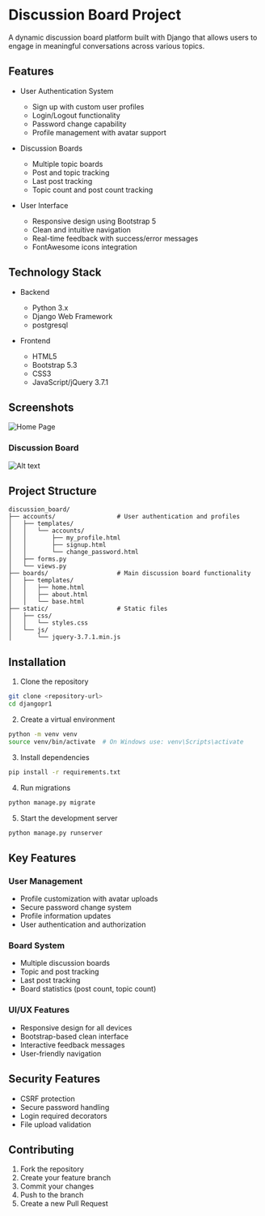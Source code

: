 # Discussion Board Project

A dynamic discussion board platform built with Django that allows users to engage in meaningful conversations across various topics.

## Features

- User Authentication System
  - Sign up with custom user profiles
  - Login/Logout functionality
  - Password change capability
  - Profile management with avatar support

- Discussion Boards
  - Multiple topic boards
  - Post and topic tracking
  - Last post tracking
  - Topic count and post count tracking

- User Interface
  - Responsive design using Bootstrap 5
  - Clean and intuitive navigation
  - Real-time feedback with success/error messages
  - FontAwesome icons integration

## Technology Stack

- Backend
  - Python 3.x
  - Django Web Framework
  - postgresql

- Frontend
  - HTML5
  - Bootstrap 5.3
  - CSS3
  - JavaScript/jQuery 3.7.1

## Screenshots


![Home Page](../discussion_board/screenshots/main.jpeg)

### Discussion Board
![Alt text](../discussion_board/screenshots/2.jpeg)

## Project Structure

```
discussion_board/
├── accounts/                 # User authentication and profiles
│   ├── templates/
│   │   └── accounts/
│   │       ├── my_profile.html
│   │       ├── signup.html
│   │       └── change_password.html
│   ├── forms.py
│   └── views.py
├── boards/                   # Main discussion board functionality
│   ├── templates/
│   │   ├── home.html
│   │   ├── about.html
│   │   └── base.html
├── static/                   # Static files
│   ├── css/
│   │   └── styles.css
│   └── js/
│       └── jquery-3.7.1.min.js
```

## Installation

1. Clone the repository
```bash
git clone <repository-url>
cd djangopr1
```

2. Create a virtual environment
```bash
python -m venv venv
source venv/bin/activate  # On Windows use: venv\Scripts\activate
```

3. Install dependencies
```bash
pip install -r requirements.txt
```

4. Run migrations
```bash
python manage.py migrate
```

5. Start the development server
```bash
python manage.py runserver
```

## Key Features

### User Management
- Profile customization with avatar uploads
- Secure password change system
- Profile information updates
- User authentication and authorization

### Board System
- Multiple discussion boards
- Topic and post tracking
- Last post tracking
- Board statistics (post count, topic count)

### UI/UX Features
- Responsive design for all devices
- Bootstrap-based clean interface
- Interactive feedback messages
- User-friendly navigation

## Security Features

- CSRF protection
- Secure password handling
- Login required decorators
- File upload validation

## Contributing

1. Fork the repository
2. Create your feature branch
3. Commit your changes
4. Push to the branch
5. Create a new Pull Request

